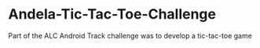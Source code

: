 # Andela-Tic-Tac-Toe-Challenge
Part of the ALC Android Track challenge was to develop a tic-tac-toe game 
